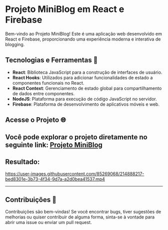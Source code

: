 # Projeto MiniBlog em React e Firebase

Bem-vindo ao Projeto MiniBlog! Este é uma aplicação web desenvolvido em React e Firebase, proporcionando uma experiência moderna e interativa de blogging.

## Tecnologias e Ferramentas 🚀

- **React**: Biblioteca JavaScript para a construção de interfaces de usuário.
- **React Hooks**: Utilizados para adicionar funcionalidades de estado a componentes funcionais no React.
- **React Context**: Gerenciamento de estado global para compartilhamento de dados entre componentes.
- **NodeJS**: Plataforma para execução de código JavaScript no servidor.
- **Firebase**: Plataforma de desenvolvimento de aplicativos móveis e web.

## Acesse o Projeto 🌐

Você pode explorar o projeto diretamente no seguinte link: [Projeto MiniBlog](https://projeto-mini-blog-react-firebase.vercel.app/)
---
## Resultado:

https://user-images.githubusercontent.com/85269068/214888217-bed8301e-3b73-4f34-9d7a-a2d0bea41537.mp4

---

## Contribuições 🤝
Contribuições são bem-vindas! Se você encontrar bugs, tiver sugestões de melhorias ou quiser contribuir de alguma forma, sinta-se à vontade para abrir uma issue ou enviar um pull request.
